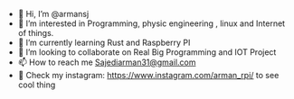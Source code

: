 - 👋 Hi, I’m @armansj
- 👀 I’m interested in Programming, physic engineering , linux and Internet of things.
- 🌱 I’m currently learning Rust and Raspberry PI
- 💞️ I’m looking to collaborate on Real Big Programming and IOT Project
- 📫 How to reach me Sajediarman31@gmail.com
- 🎲 Check my instagram: https://www.instagram.com/arman_rpi/  to see cool thing

<!---
armansj/armansj is a ✨ special ✨ repository because its `README.md` (this file) appears on your GitHub profile.
You can click the Preview link to take a look at your changes.
--->
